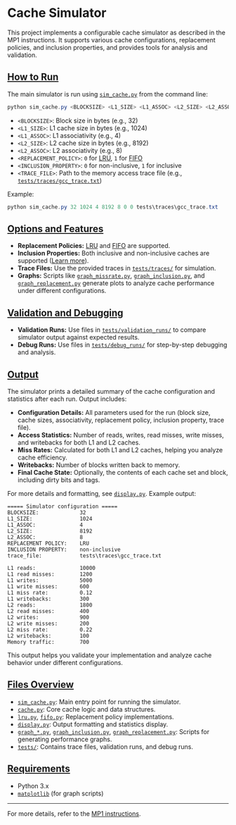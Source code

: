 # Cache Simulator

This project implements a configurable cache simulator as described in the MP1 instructions. It supports various cache configurations, replacement policies, and inclusion properties, and provides tools for analysis and validation.


## [How to Run](#how-to-run)

The main simulator is run using [`sim_cache.py`](sim_cache.py) from the command line:

```powershell
python sim_cache.py <BLOCKSIZE> <L1_SIZE> <L1_ASSOC> <L2_SIZE> <L2_ASSOC> <REPLACEMENT_POLICY> <INCLUSION_PROPERTY> <TRACE_FILE>
```

- `<BLOCKSIZE>`: Block size in bytes (e.g., 32)
- `<L1_SIZE>`: L1 cache size in bytes (e.g., 1024)
- `<L1_ASSOC>`: L1 associativity (e.g., 4)
- `<L2_SIZE>`: L2 cache size in bytes (e.g., 8192)
- `<L2_ASSOC>`: L2 associativity (e.g., 8)
- `<REPLACEMENT_POLICY>`: `0` for [LRU](lru.py), `1` for [FIFO](fifo.py)
- `<INCLUSION_PROPERTY>`: `0` for non-inclusive, `1` for inclusive
- `<TRACE_FILE>`: Path to the memory access trace file (e.g., [`tests/traces/gcc_trace.txt`](tests/traces/gcc_trace.txt))

Example:
```powershell
python sim_cache.py 32 1024 4 8192 8 0 0 tests\traces\gcc_trace.txt
```


## [Options and Features](#options-and-features)

- **Replacement Policies:** [LRU](https://en.wikipedia.org/wiki/Cache_replacement_policies#Least_recently_used_(LRU)) and [FIFO](https://en.wikipedia.org/wiki/Cache_replacement_policies#First_in,_first_out_(FIFO)) are supported.
- **Inclusion Properties:** Both inclusive and non-inclusive caches are supported ([Learn more](https://en.wikipedia.org/wiki/Cache_inclusion_policy)).
- **Trace Files:** Use the provided traces in [`tests/traces/`](tests/traces/) for simulation.
- **Graphs:** Scripts like [`graph_missrate.py`](graph_missrate.py), [`graph_inclusion.py`](graph_inclusion.py), and [`graph_replacement.py`](graph_replacement.py) generate plots to analyze cache performance under different configurations.


## [Validation and Debugging](#validation-and-debugging)

- **Validation Runs:** Use files in [`tests/validation_runs/`](tests/validation_runs/) to compare simulator output against expected results.
- **Debug Runs:** Use files in [`tests/debug_runs/`](tests/debug_runs/) for step-by-step debugging and analysis.


## [Output](#output)

The simulator prints a detailed summary of the cache configuration and statistics after each run. Output includes:

- **Configuration Details:** All parameters used for the run (block size, cache sizes, associativity, replacement policy, inclusion property, trace file).
- **Access Statistics:** Number of reads, writes, read misses, write misses, and writebacks for both L1 and L2 caches.
- **Miss Rates:** Calculated for both L1 and L2 caches, helping you analyze cache efficiency.
- **Writebacks:** Number of blocks written back to memory.
- **Final Cache State:** Optionally, the contents of each cache set and block, including dirty bits and tags.

For more details and formatting, see [`display.py`](display.py). Example output:

```
===== Simulator configuration =====
BLOCKSIZE:             32
L1_SIZE:               1024
L1_ASSOC:              4
L2_SIZE:               8192
L2_ASSOC:              8
REPLACEMENT POLICY:    LRU
INCLUSION PROPERTY:    non-inclusive
trace_file:            tests\traces\gcc_trace.txt

L1 reads:              10000
L1 read misses:        1200
L1 writes:             5000
L1 write misses:       600
L1 miss rate:          0.12
L1 writebacks:         300
L2 reads:              1800
L2 read misses:        400
L2 writes:             900
L2 write misses:       200
L2 miss rate:          0.22
L2 writebacks:         100
Memory traffic:        700
```

This output helps you validate your implementation and analyze cache behavior under different configurations.


## [Files Overview](#files-overview)

- [`sim_cache.py`](sim_cache.py): Main entry point for running the simulator.
- [`cache.py`](cache.py): Core cache logic and data structures.
- [`lru.py`](lru.py), [`fifo.py`](fifo.py): Replacement policy implementations.
- [`display.py`](display.py): Output formatting and statistics display.
- [`graph_*.py`](graph_missrate.py), [`graph_inclusion.py`](graph_inclusion.py), [`graph_replacement.py`](graph_replacement.py): Scripts for generating performance graphs.
- [`tests/`](tests/): Contains trace files, validation runs, and debug runs.


## [Requirements](#requirements)

- Python 3.x
- [`matplotlib`](https://matplotlib.org/) (for graph scripts)

---
For more details, refer to the [MP1 instructions](MP1_Instructions.pdf).